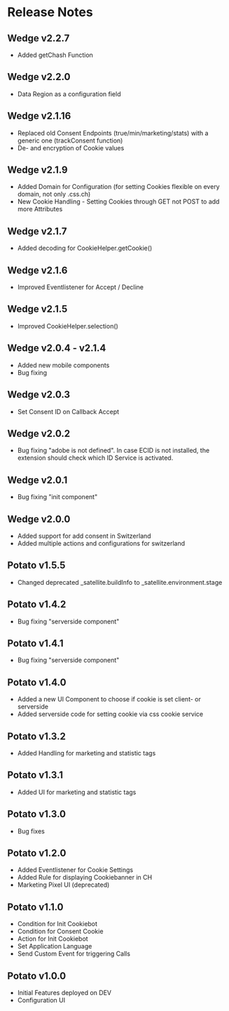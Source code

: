 # Release Notes
## Wedge v2.2.7
- Added getChash Function
## Wedge v2.2.0
- Data Region as a configuration field
## Wedge v2.1.16
- Replaced old Consent Endpoints (true/min/marketing/stats) with a generic one (trackConsent function)
- De- and encryption of Cookie values
## Wedge v2.1.9
- Added Domain for Configuration (for setting Cookies flexible on every domain, not only .css.ch)
- New Cookie Handling - Setting Cookies through GET not POST to add more Attributes
## Wedge v2.1.7
- Added decoding for CookieHelper.getCookie()
## Wedge v2.1.6
- Improved Eventlistener for Accept / Decline
## Wedge v2.1.5
- Improved CookieHelper.selection()
## Wedge v2.0.4 - v2.1.4
- Added new mobile components
- Bug fixing
## Wedge v2.0.3
- Set Consent ID on Callback Accept
## Wedge v2.0.2
- Bug fixing "adobe is not defined". In case ECID is not installed, the extension should check which ID Service is activated.
## Wedge v2.0.1
- Bug fixing "init component"
## Wedge v2.0.0
- Added support for add consent in Switzerland
- Added multiple actions and configurations for switzerland

## Potato v1.5.5
- Changed deprecated _satellite.buildInfo to _satellite.environment.stage
## Potato v1.4.2
- Bug fixing "serverside component"
## Potato v1.4.1
- Bug fixing "serverside component"
## Potato v1.4.0
- Added a new UI Component to choose if cookie is set client- or serverside
- Added serverside code for setting cookie via css cookie service
## Potato v1.3.2
- Added Handling for marketing and statistic tags
## Potato v1.3.1
- Added UI for marketing and statistic tags
## Potato v1.3.0
- Bug fixes
## Potato v1.2.0 
- Added Eventlistener for Cookie Settings
- Added Rule for displaying Cookiebanner in CH
- Marketing Pixel UI (deprecated)
## Potato v1.1.0 
- Condition for Init Cookiebot
- Condition for Consent Cookie
- Action for Init Cookiebot
- Set Application Language
- Send Custom Event for triggering Calls
## Potato v1.0.0 
- Initial Features deployed on DEV
- Configuration UI
